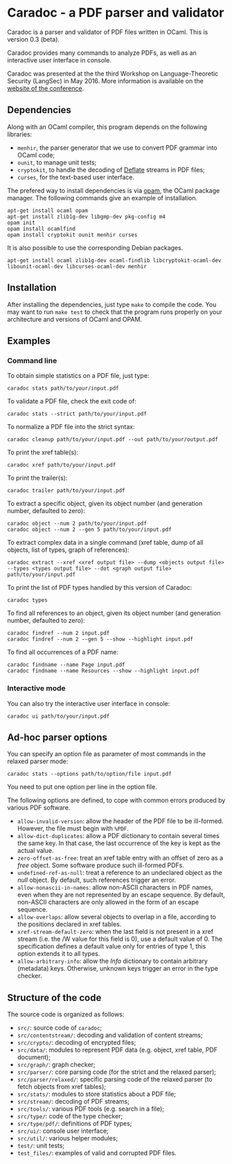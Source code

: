 # Caradoc - a PDF parser and validator

Caradoc is a parser and validator of PDF files written in OCaml. This is version 0.3 (beta).

Caradoc provides many commands to analyze PDFs, as well as an interactive user interface in console.

Caradoc was presented at the the third Workshop on Language-Theoretic Security (LangSec) in May 2016.
More information is available on the [website of the conference](http://spw16.langsec.org/papers.html#caradoc).

## Dependencies

Along with an OCaml compiler, this program depends on the following libraries:

- `menhir`, the parser generator that we use to convert PDF grammar into OCaml code;
- `ounit`, to manage unit tests;
- `cryptokit`, to handle the decoding of [Deflate](http://www.ietf.org/rfc/rfc1951.txt) streams in PDF files;
- `curses`, for the text-based user interface.

The prefered way to install dependencies is via [opam](https://opam.ocaml.org/), the OCaml package manager.
The following commands give an example of installation.
```
apt-get install ocaml opam
apt-get install zlib1g-dev libgmp-dev pkg-config m4
opam init
opam install ocamlfind
opam install cryptokit ounit menhir curses
```

It is also possible to use the corresponding Debian packages.
```
apt-get install ocaml zlib1g-dev ocaml-findlib libcryptokit-ocaml-dev libounit-ocaml-dev libcurses-ocaml-dev menhir
```



## Installation

After installing the dependencies, just type `make` to compile the code.
You may want to run `make test` to check that the program runs properly on your architecture and versions of OCaml and OPAM.

## Examples

### Command line

To obtain simple statistics on a PDF file, just type:
```
caradoc stats path/to/your/input.pdf
```

To validate a PDF file, check the exit code of:
```
caradoc stats --strict path/to/your/input.pdf
```

To normalize a PDF file into the strict syntax:
```
caradoc cleanup path/to/your/input.pdf --out path/to/your/output.pdf
```

To print the xref table(s):
```
caradoc xref path/to/your/input.pdf
```

To print the trailer(s):
```
caradoc trailer path/to/your/input.pdf
```

To extract a specific object, given its object number (and generation number, defaulted to zero):
```
caradoc object --num 2 path/to/your/input.pdf
caradoc object --num 2 --gen 5 path/to/your/input.pdf
```

To extract complex data in a single command (xref table, dump of all objects, list of types, graph of references):
```
caradoc extract --xref <xref output file> --dump <objects output file> --types <types output file> --dot <graph output file> path/to/your/input.pdf
```

To print the list of PDF types handled by this version of Caradoc:
```
caradoc types
```

To find all references to an object, given its object number (and generation number, defaulted to zero):
```
caradoc findref --num 2 input.pdf
caradoc findref --num 2 --gen 5 --show --highlight input.pdf
```

To find all occurrences of a PDF name:
```
caradoc findname --name Page input.pdf
caradoc findname --name Resources --show --highlight input.pdf
```

### Interactive mode

You can also try the interactive user interface in console:
```
caradoc ui path/to/your/input.pdf
```

## Ad-hoc parser options

You can specify an option file as parameter of most commands in the relaxed parser mode:

```
caradoc stats --options path/to/option/file input.pdf
```

You need to put one option per line in the option file.

The following options are defined, to cope with common errors produced by various PDF software.

- `allow-invalid-version`: allow the header of the PDF file to be ill-formed. However, the file must begin with `%PDF`.
- `allow-dict-duplicates`: allow a PDF dictionary to contain several times the same key. In that case, the last occurrence of the key is kept as the actual value.
- `zero-offset-as-free`: treat an xref table entry with an offset of zero as a *free* object. Some software produce such ill-formed PDFs.
- `undefined-ref-as-null`: treat a reference to an undeclared object as the *null* object. By default, such references trigger an error.
- `allow-nonascii-in-names`: allow non-ASCII characters in PDF names, even when they are not represented by an escape sequence. By default, non-ASCII characters are only allowed in the form of an escape sequence.
- `allow-overlaps`: allow several objects to overlap in a file, according to the positions declared in xref tables.
- `xref-stream-default-zero`: when the last field is not present in a xref stream (i.e. the /W value for this field is 0), use a default value of 0. The specification defines a default value only for entries of type 1, this option extends it to all types.
- `allow-arbitrary-info`: allow the *Info* dictionary to contain arbitrary (metadata) keys. Otherwise, unknown keys trigger an error in the type checker.

## Structure of the code

The source code is organized as follows:

- `src/`: source code of `caradoc`;
- `src/contentstream/`: decoding and validation of content streams;
- `src/crypto/`: decoding of encrypted files;
- `src/data/`: modules to represent PDF data (e.g. object, xref table, PDF document);
- `src/graph/`: graph checker;
- `src/parser/`: core parsing code (for the strict and the relaxed parser);
- `src/parser/relaxed/`: specific parsing code of the relaxed parser (to fetch objects from xref tables);
- `src/stats/`: modules to store statistics about a PDF file;
- `src/stream/`: decoding of PDF streams;
- `src/tools/`: various PDF tools (e.g. search in a file);
- `src/type/`: code of the type checker;
- `src/type/pdf/`: definitions of PDF types;
- `src/ui/`: console user interface;
- `src/util/`: various helper modules;
- `test/`: unit tests;
- `test_files/`: examples of valid and corrupted PDF files.

